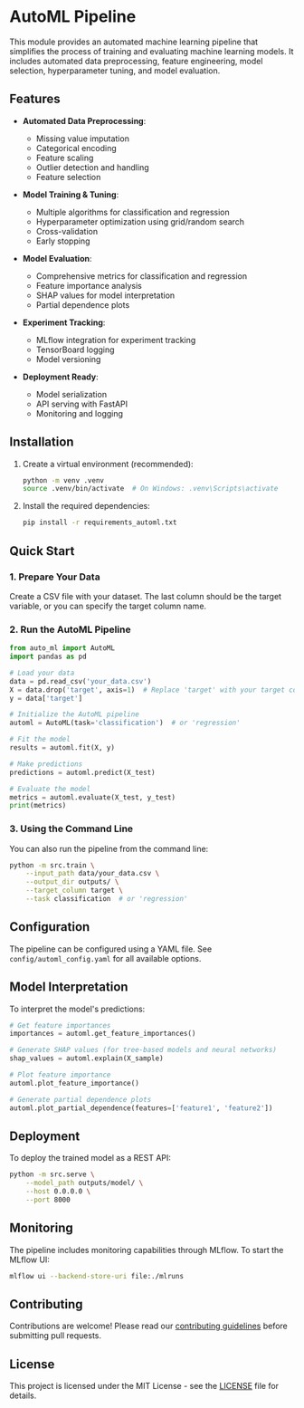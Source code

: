 # AutoML Pipeline

This module provides an automated machine learning pipeline that simplifies the process of training and evaluating machine learning models. It includes automated data preprocessing, feature engineering, model selection, hyperparameter tuning, and model evaluation.

## Features

- **Automated Data Preprocessing**:
  - Missing value imputation
  - Categorical encoding
  - Feature scaling
  - Outlier detection and handling
  - Feature selection

- **Model Training & Tuning**:
  - Multiple algorithms for classification and regression
  - Hyperparameter optimization using grid/random search
  - Cross-validation
  - Early stopping

- **Model Evaluation**:
  - Comprehensive metrics for classification and regression
  - Feature importance analysis
  - SHAP values for model interpretation
  - Partial dependence plots

- **Experiment Tracking**:
  - MLflow integration for experiment tracking
  - TensorBoard logging
  - Model versioning

- **Deployment Ready**:
  - Model serialization
  - API serving with FastAPI
  - Monitoring and logging

## Installation

1. Create a virtual environment (recommended):
   ```bash
   python -m venv .venv
   source .venv/bin/activate  # On Windows: .venv\Scripts\activate
   ```

2. Install the required dependencies:
   ```bash
   pip install -r requirements_automl.txt
   ```

## Quick Start

### 1. Prepare Your Data

Create a CSV file with your dataset. The last column should be the target variable, or you can specify the target column name.

### 2. Run the AutoML Pipeline

```python
from auto_ml import AutoML
import pandas as pd

# Load your data
data = pd.read_csv('your_data.csv')
X = data.drop('target', axis=1)  # Replace 'target' with your target column name
y = data['target']

# Initialize the AutoML pipeline
automl = AutoML(task='classification')  # or 'regression'

# Fit the model
results = automl.fit(X, y)

# Make predictions
predictions = automl.predict(X_test)

# Evaluate the model
metrics = automl.evaluate(X_test, y_test)
print(metrics)
```

### 3. Using the Command Line

You can also run the pipeline from the command line:

```bash
python -m src.train \
    --input_path data/your_data.csv \
    --output_dir outputs/ \
    --target_column target \
    --task classification  # or 'regression'
```

## Configuration

The pipeline can be configured using a YAML file. See `config/automl_config.yaml` for all available options.

## Model Interpretation

To interpret the model's predictions:

```python
# Get feature importances
importances = automl.get_feature_importances()

# Generate SHAP values (for tree-based models and neural networks)
shap_values = automl.explain(X_sample)

# Plot feature importance
automl.plot_feature_importance()

# Generate partial dependence plots
automl.plot_partial_dependence(features=['feature1', 'feature2'])
```

## Deployment

To deploy the trained model as a REST API:

```bash
python -m src.serve \
    --model_path outputs/model/ \
    --host 0.0.0.0 \
    --port 8000
```

## Monitoring

The pipeline includes monitoring capabilities through MLflow. To start the MLflow UI:

```bash
mlflow ui --backend-store-uri file:./mlruns
```

## Contributing

Contributions are welcome! Please read our [contributing guidelines](CONTRIBUTING.md) before submitting pull requests.

## License

This project is licensed under the MIT License - see the [LICENSE](LICENSE) file for details.
